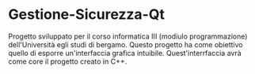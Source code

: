 # Gestione-Sicurezza-Qt
 
Progetto sviluppato per il corso informatica III (modiulo programmazione) dell'Università egli studi di bergamo.
Questo progetto ha come obiettivo quello di esporre un'interfaccia grafica intuibile. Quest'interrfaccia avrà come core il progetto creato in C++.
